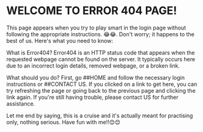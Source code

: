 # WELCOME TO ERROR 404 PAGE!


This page appears when you try to play smart in the login page without following the appropriate instructions. 😂😂. Don't worry; it happens to the best of us. Here's what you need to know:

What is Error404?
Error404 is an HTTP status code that appears when the requested webpage cannot be found on the server. It typically occurs here due to an incorrect login details, removed webpage, or a broken link.

What should you do?
First, go ##HOME and follow the necessary login instructions or ##CONTACT US. If you clicked on a link to get here, you can try refreshing the page or going back to the previous page and clicking the link again. If you're still having trouble, please contact US for further assistance.

Let me end by saying, this is a cruise and it's actually meant for practising only, nothing serious. Have fun with me!!😊😊
